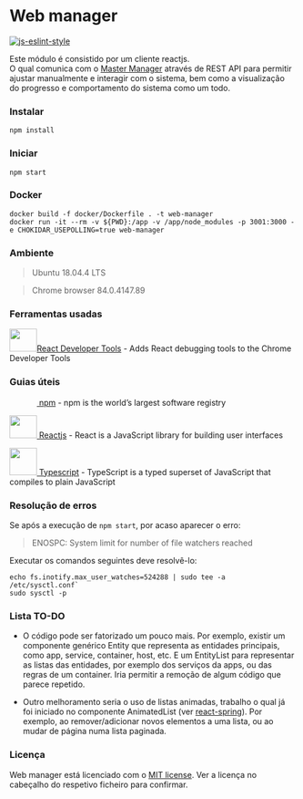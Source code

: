 # Web manager

[![js-eslint-style](https://img.shields.io/badge/code%20style-TSLint-blue.svg?style=flat-square)](https://palantir.github.io/tslint/)

Este módulo é consistido por um cliente reactjs.  
O qual comunica com o [Master Manager](/usmanager/master-manager) através de REST API para permitir 
ajustar manualmente e interagir com o sistema, bem como a visualização do progresso e comportamento do sistema como um todo.  
 
 ### Instalar
 
```shell script
npm install
```
 
 ### Iniciar
 
```shell script
npm start
```
 
### Docker
 
```shell script
docker build -f docker/Dockerfile . -t web-manager
docker run -it --rm -v ${PWD}:/app -v /app/node_modules -p 3001:3000 -e CHOKIDAR_USEPOLLING=true web-manager
```

### Ambiente
 
> Ubuntu 18.04.4 LTS  
 
> Chrome browser 84.0.4147.89

### Ferramentas usadas

[<img src="https://i.imgur.com/LGowRP4.png" alt="" width="48" height="40">React Developer Tools](https://chrome.google.com/webstore/detail/react-developer-tools/fmkadmapgofadopljbjfkapdkoienihi?hl=en) - Adds React debugging tools to the Chrome Developer Tools

### Guias úteis

[<img src="https://i.imgur.com/GBqHVDe.png" alt="" width="48" height="15"> npm](https://docs.npmjs.com/) - npm is the world’s largest software registry

[<img src="https://i.imgur.com/LGowRP4.png" alt="" width="48" height="40"> Reactjs](https://reactjs.org/docs/getting-started.html) - React is a JavaScript library for building user interfaces

[<img src="https://i.imgur.com/lwAbTpS.png" alt="" width="48" height="48"> Typescript](https://www.typescriptlang.org/docs/home.html) - TypeScript is a typed superset of JavaScript that compiles to plain JavaScript

### Resolução de erros

Se após a execução de `npm start`, por acaso aparecer o erro:

> ENOSPC: System limit for number of file watchers reached

Executar os comandos seguintes deve resolvê-lo:

```shell script
echo fs.inotify.max_user_watches=524288 | sudo tee -a /etc/sysctl.conf`
sudo sysctl -p
```

### Lista TO-DO

- O código pode ser fatorizado um pouco mais. 
Por exemplo, existir um componente genérico Entity que representa as entidades principais,
como app, service, container, host, etc. E um EntityList para representar as listas das entidades, 
por exemplo dos serviços da apps, ou das regras de um container.
Iria permitir a remoção de algum código que parece repetido.

- Outro melhoramento seria o uso de listas animadas, trabalho o qual já foi iniciado no componente AnimatedList (ver [react-spring](https://www.react-spring.io/)).
Por exemplo, ao remover/adicionar novos elementos a uma lista, ou ao mudar de página numa lista paginada.

### Licença

Web manager está licenciado com o [MIT license](https://github.com/usmanager/usmanager/LICENSE). Ver a licença no cabeçalho do respetivo ficheiro para confirmar.
